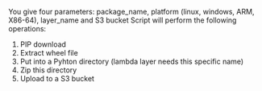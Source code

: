 You give four parameters: package_name, platform (linux, windows, ARM, X86-64), layer_name  and S3 bucket
Script will perform the following operations:
1. PIP download
2. Extract wheel file
3. Put into a Pyhton directory (lambda layer needs this specific name)
4. Zip this directory
5. Upload to a S3 bucket
